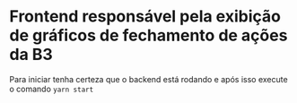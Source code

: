 # Frontend responsável pela exibição de gráficos de fechamento de ações da B3

Para iniciar tenha certeza que o backend está rodando e após isso execute o comando `yarn start`

